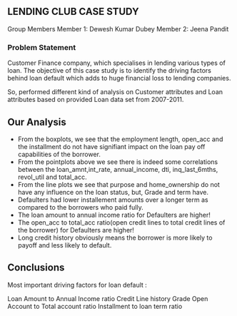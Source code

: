 ## LENDING CLUB CASE STUDY
Group Members
Member 1: Dewesh Kumar Dubey 
Member 2: Jeena Pandit

### Problem Statement

Customer Finance company, which specialises in lending various types of loan.
The objective of this case study is to identify the driving factors behind loan default which adds to huge financial loss to lending companies.

So, performed different kind of analysis on Customer attributes and Loan attributes based on provided Loan data set from 2007-2011.
## Our Analysis
- From the boxplots, we see that the employment length, open_acc and the installment do not have signifiant impact on the loan pay off capabilities of the borrower.
- From the pointplots above we see there is indeed some correlations between the loan_amnt,int_rate, annual_income, dti, inq_last_6mths, revol_util and total_acc.
- From the line plots we see that purpose and home_ownership do not have any influence on the loan status, but, Grade and term have. 
- Defaulters had lower installement amounts over a longer term as compared to the borrowers who paid fully.
- The loan amount to annual income  ratio for Defaulters are higher!
- The open_acc to total_acc ratio(open credit lines to total credit lines of the borrower) for Defaulters are higher!
- Long credit history obviously means the borrower is more likely to payoff and less likely to default.

## Conclusions
Most important driving factors for loan default :

Loan Amount to Annual Income ratio
Credit Line history
Grade
Open Account to Total account ratio
Installment to loan term ratio

